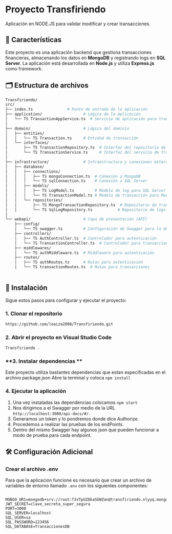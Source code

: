 # Proyecto Transfiriendo

Aplicación en NODE.JS para validar modificar y crear transacciones.


## 📌 Características
Este proyecto es una aplicación backend que gestiona transacciones financieras, almacenando los datos en **MongoDB** y registrando logs en **SQL Server**. La aplicación está desarrollada en **Node.js** y utiliza **Express.js** como framework.


## 🗂️ Estructura de archivos
```bash
Transfiriendo/
src/
├── index.ts               # Punto de entrada de la aplicación
├── application/                  # Lógica de la aplicación
│   └── TS TransactionAppService.ts  # Servicio de aplicación para transacciones
│
├── domain/                       # Lógica del dominio
│   ├── entities/
│   │   └── TS Transaction.ts     # Entidad de transacción
│   └── interfaces/
│       ├── TS TransactionRepository.ts  # Interfaz del repositorio de transacciones
│       └── TS TransactionService.ts     # Interfaz del servicio de transacciones
│
├── infrastructure/               # Infraestructura y conexiones externas
│   ├── database/
│   │   ├── connections/
│   │   │   ├── TS mongoConnection.ts  # Conexión a MongoDB
│   │   │   └── TS sqlConnection.ts    # Conexión a SQL Server
│   │   ├── models/
│   │   │   ├── TS LogModel.ts         # Modelo de log para SQL Server
│   │   │   └── TS TransactionModel.ts # Modelo de transacción para MongoDB
│   │   └── repositories/
│   │       ├── TS MongoTransactionRepository.ts  # Repositorio de transacciones (MongoDB)
│   │       └── TS SqlLogRepository.ts           # Repositorio de logs (SQL Server)
│
└── webapi/                       # Capa de presentación (API)
    ├── config/
    │   └── TS swagger.ts         # Configuración de Swagger para la documentación de la API
    ├── controllers/
    │   ├── TS AuthController.ts  # Controlador para autenticación
    │   └── TS TransactionController.ts  # Controlador para transacciones
    ├── middlewares/
    │   └── TS authMiddleware.ts  # Middleware para autenticación
    ├── routes/
    │   ├── TS authRoutes.ts      # Rutas para autenticación
    │   └── TS transactionRoutes.ts  # Rutas para transacciones
   

```
## 🚀 Instalación
Sigue estos pasos para configurar y ejecutar el proyecto:

### **1. Clonar el repositorio**
```bash
https://github.com/loaiza2898/Transfiriendo.git
```

### **2. Abrir el proyecto en Visual Studio Code**
```bash
Transfiriendo .
```

### **3. Instalar dependencias **
Este proyecto utiliza bastantes dependencias que estan especificadas en el archivo package.json
Abre la terminal y coloca `npm install`

### **4. Ejecutar la aplicación**
1. Una vez instaladas las dependencias colocamos `npm start`
2. Nos dirigimos a el Swagger por medio de la URL `http://localhost:3000/api-docs/#/`.
3. Generamos un token y lo pondremos donde dice Authorize.
4. Procedemos a realizar las pruebas de los endPoints.
5. Dentro del mismo Swagger hay algunos json que pueden funcionar a modo de prueba para cada endpoint.

## 🛠️ Configuración Adicional
### **Crear el archivo .env**
Para que la aplicacion funcione es necesario que crear un archivo de variables de entorno llamado `.env` con los siguientes componentes:

```.env

MONGO_URI=mongodb+srv://root:f3vTpUZ8kaSGWZan@transfiriendo.nlyyq.mongodb.net/transfiriendo
JWT_SECRET=clave_secreta_super_segura
PORT=3000
SQL_SERVER=localhost
SQL_USER=sa
SQL_PASSWORD=123456
SQL_DATABASE=TransaccionesDB

```



